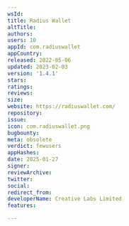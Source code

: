 ```yaml
---
wsId: 
title: Radius Wallet
altTitle: 
authors: 
users: 10
appId: com.radiuswallet
appCountry: 
released: 2022-05-06
updated: 2023-02-03
version: '1.4.1'
stars: 
ratings: 
reviews: 
size: 
website: https://radiuswallet.com/
repository: 
issue: 
icon: com.radiuswallet.png
bugbounty: 
meta: obsolete
verdict: fewusers
appHashes: 
date: 2025-01-27
signer: 
reviewArchive: 
twitter: 
social: 
redirect_from: 
developerName: Creative Labs Limited
features: 

---
```


